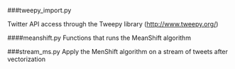 ###tweepy_import.py

Twitter API access through the Tweepy library (http://www.tweepy.org/)

####meanshift.py
Functions that runs the MeanShift algorithm

###stream_ms.py
Apply the MenShift algorithm on a stream of tweets after vectorization
